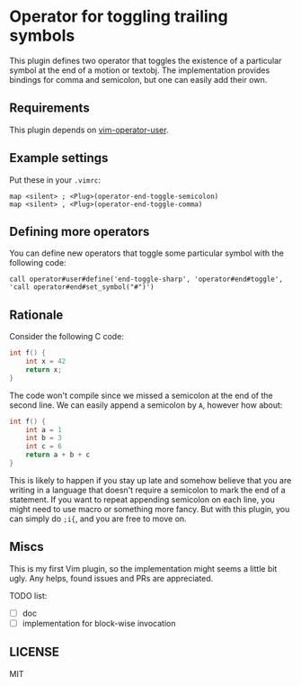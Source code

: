 Operator for toggling trailing symbols
================================================

This plugin defines two operator that toggles the existence of a particular symbol at the end of a motion or textobj. The implementation provides bindings for comma and semicolon, but one can easily add their own.

Requirements
----------------------

This plugin depends on [vim-operator-user](https://github.com/kana/vim-operator-user).

Example settings
----------------------

Put these in your `.vimrc`:

```vim
map <silent> ; <Plug>(operator-end-toggle-semicolon)
map <silent> , <Plug>(operator-end-toggle-comma)
```

Defining more operators
----------------------

You can define new operators that toggle some particular symbol with the following code:

```vim
call operator#user#define('end-toggle-sharp', 'operator#end#toggle', 'call operator#end#set_symbol("#")')
```

Rationale
----------------------

Consider the following C code:
```C
int f() {
    int x = 42
    return x;
}
```

The code won't compile since we missed a semicolon at the end of the second line. We can easily append a semicolon by `A`, however how about:

```C
int f() {
    int a = 1
    int b = 3
    int c = 6
    return a + b + c
}
```

This is likely to happen if you stay up late and somehow believe that you are writing in a language that doesn't require a semicolon to mark the end of a statement. If you want to repeat appending semicolon on each line, you might need to use macro or something more fancy. But with this plugin, you can simply do `;i{`, and you are free to move on.

Miscs
----------------------

This is my first Vim plugin, so the implementation might seems a little bit ugly. Any helps, found issues and PRs are appreciated.

TODO list:
- [ ] doc
- [ ] implementation for block-wise invocation

LICENSE
----------------------

MIT

